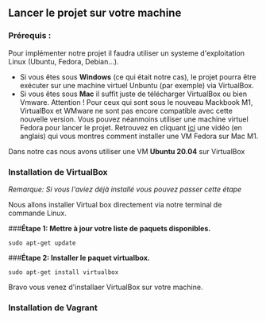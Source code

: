 ## Lancer le projet sur votre machine 

### Prérequis : 

Pour implémenter notre projet il faudra utiliser un systeme d'exploitation Linux (Ubuntu, Fedora, Debian...).
- Si vous êtes sous **Windows** (ce qui était notre cas), le projet pourra être exécuter sur une machine virtuel Unbuntu (par exemple) via VirtualBox.
- Si vous êtes sous **Mac** il suffit juste de télécharger VirtualBox ou bien Vmware. Attention ! Pour ceux qui sont sous le nouveau Mackbook M1, VirtualBox et WMware ne sont pas encore compatible avec cette nouvelle version. Vous pouvez néanmoins utiliser une machine virtuel Fedora pour lancer le projet. Retrouvez en cliquant <a href="https://www.youtube.com/watch?v=WQNj6WEh6pc&ab_channel=MartinNobel">ici</a> une vidéo (en anglais) qui vous montres comment installer une VM Fedora sur Mac M1. 

Dans notre cas nous avons utiliser une VM **Ubuntu 20.04** sur VirtualBox

### Installation de VirtualBox  
*Remarque: Si vous l'aviez déjà installé vous pouvez passer cette étape*

Nous allons installer Virtual box directement via notre terminal de commande Linux.

###**Étape 1: Mettre à jour votre liste de paquets disponibles.**
```
sudo apt-get update
```
###**Étape 2: Installer le paquet virtualbox.**
```
sudo apt-get install virtualbox
```
Bravo vous venez d'installaer VirtualBox sur votre machine. 

### Installation de Vagrant


